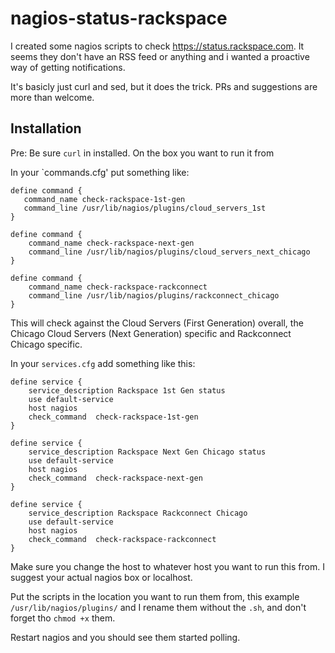 nagios-status-rackspace
=======================

I created some nagios scripts to check https://status.rackspace.com. It seems they don't have an RSS feed or anything and i wanted a proactive way of getting notifications.

It's basicly just curl and sed, but it does the trick. PRs and suggestions are more than welcome.

Installation
------------

Pre: Be sure `curl` in installed. On the box you want to run it from

In your `commands.cfg' put something like:
```
define command {
   command_name check-rackspace-1st-gen
   command_line /usr/lib/nagios/plugins/cloud_servers_1st
}

define command {
    command_name check-rackspace-next-gen
    command_line /usr/lib/nagios/plugins/cloud_servers_next_chicago
}

define command {
    command_name check-rackspace-rackconnect
    command_line /usr/lib/nagios/plugins/rackconnect_chicago
}
```
This will check against the Cloud Servers (First Generation) overall, the Chicago Cloud Servers (Next Generation) specific and Rackconnect Chicago specific.  

In your `services.cfg` add something like this:
```
define service {
    service_description Rackspace 1st Gen status
    use default-service
    host nagios
    check_command  check-rackspace-1st-gen
}

define service {
    service_description Rackspace Next Gen Chicago status
    use default-service
    host nagios
    check_command  check-rackspace-next-gen
}

define service {
    service_description Rackspace Rackconnect Chicago
    use default-service
    host nagios
    check_command  check-rackspace-rackconnect
}
```
Make sure you change the host to whatever host you want to run this from.  I suggest your actual nagios box or localhost.

Put the scripts in the location you want to run them from, this example `/usr/lib/nagios/plugins/` and I rename them without the `.sh`, and don't forget tho `chmod +x` them.

Restart nagios and you should see them started polling.
